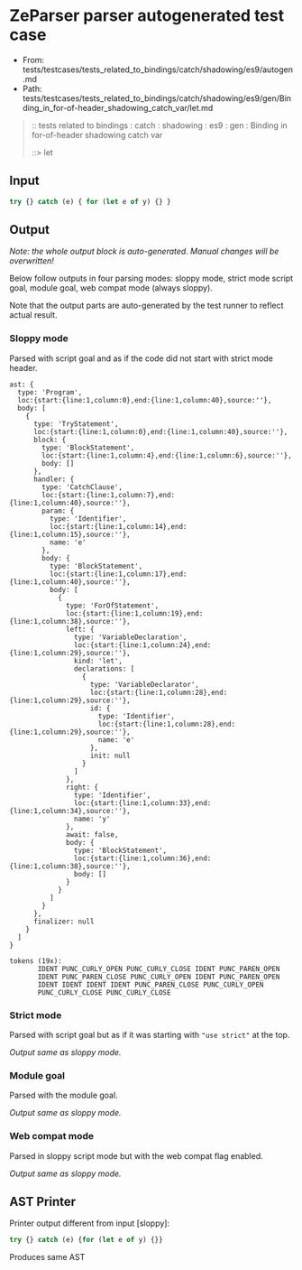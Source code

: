 # ZeParser parser autogenerated test case

- From: tests/testcases/tests_related_to_bindings/catch/shadowing/es9/autogen.md
- Path: tests/testcases/tests_related_to_bindings/catch/shadowing/es9/gen/Binding_in_for-of-header_shadowing_catch_var/let.md

> :: tests related to bindings : catch : shadowing : es9 : gen : Binding in for-of-header shadowing catch var
>
> ::> let

## Input


`````js
try {} catch (e) { for (let e of y) {} }
`````

## Output

_Note: the whole output block is auto-generated. Manual changes will be overwritten!_

Below follow outputs in four parsing modes: sloppy mode, strict mode script goal, module goal, web compat mode (always sloppy).

Note that the output parts are auto-generated by the test runner to reflect actual result.

### Sloppy mode

Parsed with script goal and as if the code did not start with strict mode header.

`````
ast: {
  type: 'Program',
  loc:{start:{line:1,column:0},end:{line:1,column:40},source:''},
  body: [
    {
      type: 'TryStatement',
      loc:{start:{line:1,column:0},end:{line:1,column:40},source:''},
      block: {
        type: 'BlockStatement',
        loc:{start:{line:1,column:4},end:{line:1,column:6},source:''},
        body: []
      },
      handler: {
        type: 'CatchClause',
        loc:{start:{line:1,column:7},end:{line:1,column:40},source:''},
        param: {
          type: 'Identifier',
          loc:{start:{line:1,column:14},end:{line:1,column:15},source:''},
          name: 'e'
        },
        body: {
          type: 'BlockStatement',
          loc:{start:{line:1,column:17},end:{line:1,column:40},source:''},
          body: [
            {
              type: 'ForOfStatement',
              loc:{start:{line:1,column:19},end:{line:1,column:38},source:''},
              left: {
                type: 'VariableDeclaration',
                loc:{start:{line:1,column:24},end:{line:1,column:29},source:''},
                kind: 'let',
                declarations: [
                  {
                    type: 'VariableDeclarator',
                    loc:{start:{line:1,column:28},end:{line:1,column:29},source:''},
                    id: {
                      type: 'Identifier',
                      loc:{start:{line:1,column:28},end:{line:1,column:29},source:''},
                      name: 'e'
                    },
                    init: null
                  }
                ]
              },
              right: {
                type: 'Identifier',
                loc:{start:{line:1,column:33},end:{line:1,column:34},source:''},
                name: 'y'
              },
              await: false,
              body: {
                type: 'BlockStatement',
                loc:{start:{line:1,column:36},end:{line:1,column:38},source:''},
                body: []
              }
            }
          ]
        }
      },
      finalizer: null
    }
  ]
}

tokens (19x):
       IDENT PUNC_CURLY_OPEN PUNC_CURLY_CLOSE IDENT PUNC_PAREN_OPEN
       IDENT PUNC_PAREN_CLOSE PUNC_CURLY_OPEN IDENT PUNC_PAREN_OPEN
       IDENT IDENT IDENT IDENT PUNC_PAREN_CLOSE PUNC_CURLY_OPEN
       PUNC_CURLY_CLOSE PUNC_CURLY_CLOSE
`````

### Strict mode

Parsed with script goal but as if it was starting with `"use strict"` at the top.

_Output same as sloppy mode._

### Module goal

Parsed with the module goal.

_Output same as sloppy mode._

### Web compat mode

Parsed in sloppy script mode but with the web compat flag enabled.

_Output same as sloppy mode._

## AST Printer

Printer output different from input [sloppy]:

````js
try {} catch (e) {for (let e of y) {}}
````

Produces same AST
